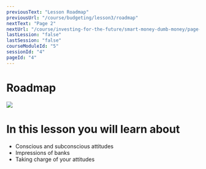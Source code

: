 ```yaml
---
previousText: "Lesson Roadmap"
previousUrl: "/course/budgeting/lesson3/roadmap"
nextText: "Page 2"
nextUrl: "/course/investing-for-the-future/smart-money-dumb-money/page-two"
lastLession: "false"
lastSession: "false"
courseModuleId: "5"
sessionId: "4"
pageId: "4"
---
```



# Roadmap

<img src="/assets/img/roadmap.png" />

# In this lesson you will learn about

- Conscious and subconscious attitudes
- Impressions of banks
- Taking charge of your attitudes